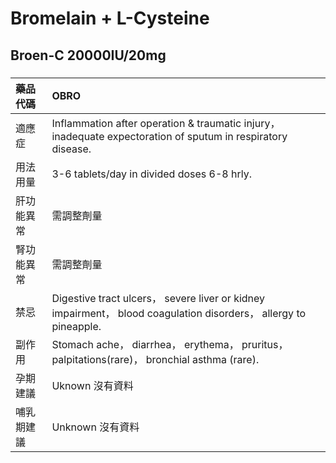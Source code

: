 # Bromelain + L-Cysteine

## Broen-C 20000IU/20mg

##### 

| 藥品代碼   | OBRO                                                                                                             |
|:-----------|:-----------------------------------------------------------------------------------------------------------------|
| 適應症     | Inflammation after operation & traumatic injury， inadequate expectoration of sputum in respiratory disease.     |
| 用法用量   | 3-6 tablets/day in divided doses 6-8 hrly.                                                                       |
| 肝功能異常 | 需調整劑量                                                                                                       |
| 腎功能異常 | 需調整劑量                                                                                                       |
| 禁忌       | Digestive tract ulcers， severe liver or kidney impairment， blood coagulation disorders， allergy to pineapple. |
| 副作用     | Stomach ache， diarrhea， erythema， pruritus， palpitations(rare)， bronchial asthma (rare).                    |
| 孕期建議   | Uknown 沒有資料                                                                                                  |
| 哺乳期建議 | Unknown 沒有資料                                                                                                 |

